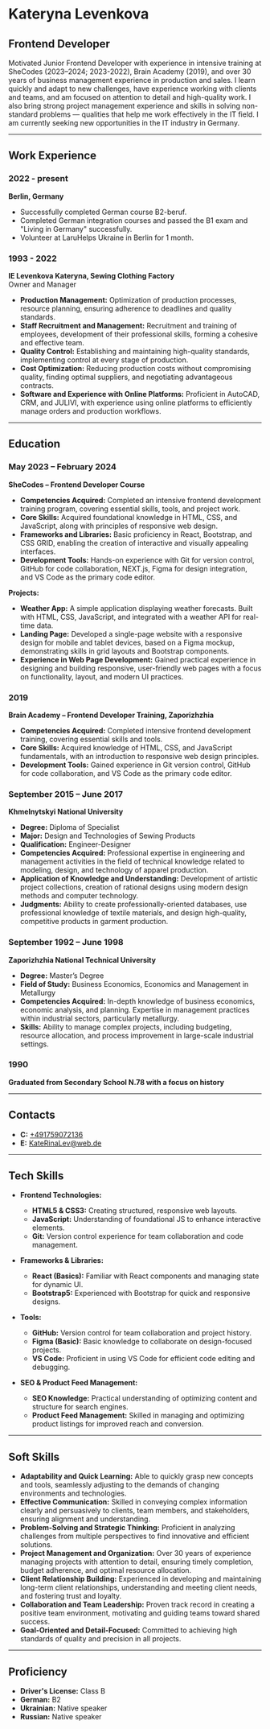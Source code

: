 # Kateryna Levenkova

## Frontend Developer

Motivated Junior Frontend Developer with experience in intensive training at SheCodes (2023–2024; 2023-2022), Brain Academy (2019), and over 30 years of business management experience in production and sales. I learn quickly and adapt to new challenges, have experience working with clients and teams, and am focused on attention to detail and high-quality work. I also bring strong project management experience and skills in solving non-standard problems — qualities that help me work effectively in the IT field. I am currently seeking new opportunities in the IT industry in Germany.

---

## Work Experience

### 2022 - present  
**Berlin, Germany**

- Successfully completed German course B2-beruf.
- Completed German integration courses and passed the B1 exam and "Living in Germany" successfully.
- Volunteer at LaruHelps Ukraine in Berlin for 1 month.

### 1993 - 2022  
**IE Levenkova Kateryna, Sewing Clothing Factory**  
Owner and Manager

- **Production Management:** Optimization of production processes, resource planning, ensuring adherence to deadlines and quality standards.
- **Staff Recruitment and Management:** Recruitment and training of employees, development of their professional skills, forming a cohesive and effective team.
- **Quality Control:** Establishing and maintaining high-quality standards, implementing control at every stage of production.
- **Cost Optimization:** Reducing production costs without compromising quality, finding optimal suppliers, and negotiating advantageous contracts.
- **Software and Experience with Online Platforms:** Proficient in AutoCAD, CRM, and JULIVI, with experience using online platforms to efficiently manage orders and production workflows.

---

## Education

### May 2023 – February 2024  
**SheCodes – Frontend Developer Course**

- **Competencies Acquired:** Completed an intensive frontend development training program, covering essential skills, tools, and project work.
- **Core Skills:** Acquired foundational knowledge in HTML, CSS, and JavaScript, along with principles of responsive web design.
- **Frameworks and Libraries:** Basic proficiency in React, Bootstrap, and CSS GRID, enabling the creation of interactive and visually appealing interfaces.
- **Development Tools:** Hands-on experience with Git for version control, GitHub for code collaboration, NEXT.js, Figma for design integration, and VS Code as the primary code editor.

**Projects:**
- **Weather App:** A simple application displaying weather forecasts. Built with HTML, CSS, JavaScript, and integrated with a weather API for real-time data.
- **Landing Page:** Developed a single-page website with a responsive design for mobile and tablet devices, based on a Figma mockup, demonstrating skills in grid layouts and Bootstrap components.
- **Experience in Web Page Development:** Gained practical experience in designing and building responsive, user-friendly web pages with a focus on functionality, layout, and modern UI practices.

### 2019  
**Brain Academy – Frontend Developer Training, Zaporizhzhia**

- **Competencies Acquired:** Completed intensive frontend development training, covering essential skills and tools.
- **Core Skills:** Acquired knowledge of HTML, CSS, and JavaScript fundamentals, with an introduction to responsive web design principles.
- **Development Tools:** Gained experience in Git version control, GitHub for code collaboration, and VS Code as the primary code editor.

### September 2015 – June 2017  
**Khmelnytskyi National University**

- **Degree:** Diploma of Specialist
- **Major:** Design and Technologies of Sewing Products
- **Qualification:** Engineer-Designer
- **Competencies Acquired:** Professional expertise in engineering and management activities in the field of technical knowledge related to modeling, design, and technology of apparel production.
- **Application of Knowledge and Understanding:** Development of artistic project collections, creation of rational designs using modern design methods and computer technology.
- **Judgments:** Ability to create professionally-oriented databases, use professional knowledge of textile materials, and design high-quality, competitive products in garment production.

### September 1992 – June 1998  
**Zaporizhzhia National Technical University**

- **Degree:** Master’s Degree
- **Field of Study:** Business Economics, Economics and Management in Metallurgy
- **Competencies Acquired:** In-depth knowledge of business economics, economic analysis, and planning. Expertise in management practices within industrial sectors, particularly metallurgy.
- **Skills:** Ability to manage complex projects, including budgeting, resource allocation, and process improvement in large-scale industrial settings.

### 1990  
**Graduated from Secondary School N.78 with a focus on history**

---

## Contacts

- **C:** [+491759072136](tel:+491759072136)
- **E:** [KateRinaLev@web.de](mailto:KateRinaLev@web.de)

---

## Tech Skills

- **Frontend Technologies:**
  - **HTML5 & CSS3:** Creating structured, responsive web layouts.
  - **JavaScript:** Understanding of foundational JS to enhance interactive elements.
  - **Git:** Version control experience for team collaboration and code management.

- **Frameworks & Libraries:**
  - **React (Basics):** Familiar with React components and managing state for dynamic UI.
  - **Bootstrap5:** Experienced with Bootstrap for quick and responsive designs.

- **Tools:**
  - **GitHub:** Version control for team collaboration and project history.
  - **Figma (Basic):** Basic knowledge to collaborate on design-focused projects.
  - **VS Code:** Proficient in using VS Code for efficient code editing and debugging.

- **SEO & Product Feed Management:**
  - **SEO Knowledge:** Practical understanding of optimizing content and structure for search engines.
  - **Product Feed Management:** Skilled in managing and optimizing product listings for improved reach and conversion.

---

## Soft Skills

- **Adaptability and Quick Learning:** Able to quickly grasp new concepts and tools, seamlessly adjusting to the demands of changing environments and technologies.
- **Effective Communication:** Skilled in conveying complex information clearly and persuasively to clients, team members, and stakeholders, ensuring alignment and understanding.
- **Problem-Solving and Strategic Thinking:** Proficient in analyzing challenges from multiple perspectives to find innovative and efficient solutions.
- **Project Management and Organization:** Over 30 years of experience managing projects with attention to detail, ensuring timely completion, budget adherence, and optimal resource allocation.
- **Client Relationship Building:** Experienced in developing and maintaining long-term client relationships, understanding and meeting client needs, and fostering trust and loyalty.
- **Collaboration and Team Leadership:** Proven track record in creating a positive team environment, motivating and guiding teams toward shared success.
- **Goal-Oriented and Detail-Focused:** Committed to achieving high standards of quality and precision in all projects.

---

## Proficiency

- **Driver's License:** Class B
- **German:** B2
- **Ukrainian:** Native speaker
- **Russian:** Native speaker
